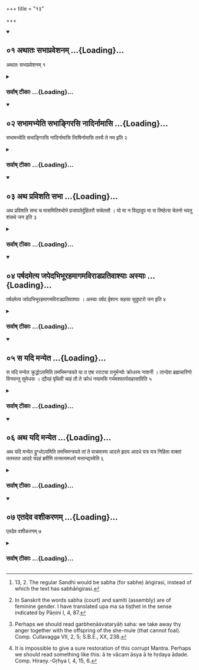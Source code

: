 +++
title = "१३"

+++
<div class="js_include" includetitle="true" newlevelforh1="2" unfilled url="/vedAH_yajuH/vAjasaneyam/sUtram/pAraskara-gRhyam/vishvAsa-prastutiH/3/13/01_athAtaH_sabhApraveshanam.md">
<details open><summary><h2>०१ अथातः सभाप्रवेशनम् ...{Loading}...</h2></summary>

अथातः सभाप्रवेशनम् १
</details>
</div>
<div class="js_include collapsed" newlevelforh1="3" title="सर्वाष् टीकाः" unfilled url="/vedAH_yajuH/vAjasaneyam/sUtram/pAraskara-gRhyam/sarvASh-TIkAH/3/13/01_athAtaH_sabhApraveshanam.md">
<details><summary><h3>सर्वाष् टीकाः ...{Loading}...</h3></summary>

1. Now the entering of a court of justice.

</details>
</div>
<div class="js_include" includetitle="true" newlevelforh1="2" unfilled url="/vedAH_yajuH/vAjasaneyam/sUtram/pAraskara-gRhyam/vishvAsa-prastutiH/3/13/02_sabhAmabhyeti_sabhAngirasi_nAdirnAmAsi.md">
<details open><summary><h2>०२ सभामभ्येति सभाङ्गिरसि नादिर्नामासि ...{Loading}...</h2></summary>

सभामभ्येति सभाङ्गिरसि नादिर्नामासि त्विषिर्नामासि तस्यै ते नम इति २
</details>
</div>
<div class="js_include collapsed" newlevelforh1="3" title="सर्वाष् टीकाः" unfilled url="/vedAH_yajuH/vAjasaneyam/sUtram/pAraskara-gRhyam/sarvASh-TIkAH/3/13/02_sabhAmabhyeti_sabhAngirasi_nAdirnAmAsi.md">
<details><summary><h3>सर्वाष् टीकाः ...{Loading}...</h3></summary>

2 [^1] . He approaches the court with (the words), Court! Thou that belongest to the Aṅgiras! Trouble art thou by name; vehemence art thou by name. Thus be adoration to thee!


[^1]:  13, 2. The regular Sandhi would be sabha (for sabhe) āṅgirasi, instead of which the text has sabhāṅgirasi.


</details>
</div>
<div class="js_include" includetitle="true" newlevelforh1="2" unfilled url="/vedAH_yajuH/vAjasaneyam/sUtram/pAraskara-gRhyam/vishvAsa-prastutiH/3/13/03_atha_pravishati_sabhA.md">
<details open><summary><h2>०३ अथ प्रविशति सभा ...{Loading}...</h2></summary>

अथ प्रविशति सभा च मासमितिश्चोभे प्रजापतेर्दुहितरौ सचेतसौ । यो मा न विद्यादुप मा स तिष्ठेत्स चेतनो भवतु शंसथे जन इति ३
</details>
</div>
<div class="js_include collapsed" newlevelforh1="3" title="सर्वाष् टीकाः" unfilled url="/vedAH_yajuH/vAjasaneyam/sUtram/pAraskara-gRhyam/sarvASh-TIkAH/3/13/03_atha_pravishati_sabhA.md">
<details><summary><h3>सर्वाष् टीकाः ...{Loading}...</h3></summary>

3 [^2] . He then enters (the court) with (the words), '(May) the court and the assembly, the two unanimous daughters of Prajāpati (protect me). May one who does not know me, be below me. May (all) people be considerate in what they say.'


[^2]:  In Sanskrit the words sabha (court) and samiti (assembly) are of feminine gender. I have translated upa ma sa tiṣṭhet in the sense indicated by Pāṇini I, 4, 87.


</details>
</div>
<div class="js_include" includetitle="true" newlevelforh1="2" unfilled url="/vedAH_yajuH/vAjasaneyam/sUtram/pAraskara-gRhyam/vishvAsa-prastutiH/3/13/04_parShadametya_japedabhibhUrahamAgamavirADaprati.md">
<details open><summary><h2>०४ पर्षदमेत्य जपेदभिभूरहमागमविराडप्रतिवाश्याः अस्याः ...{Loading}...</h2></summary>

पर्षदमेत्य जपेदभिभूरहमागमविराडप्रतिवाश्याः । अस्याः पर्षद ईशानः सहसा सुदुष्टरो जन इति ४
</details>
</div>
<div class="js_include collapsed" newlevelforh1="3" title="सर्वाष् टीकाः" unfilled url="/vedAH_yajuH/vAjasaneyam/sUtram/pAraskara-gRhyam/sarvASh-TIkAH/3/13/04_parShadametya_japedabhibhUrahamAgamavirADaprati.md">
<details><summary><h3>सर्वाष् टीकाः ...{Loading}...</h3></summary>

4. When he has arrived at the assembly, he should murmur, 'Superior (to my adversaries) I have come hither, brilliant, not to be contradicted. The lord of this assembly is a man insuperable in his power.'

</details>
</div>
<div class="js_include" includetitle="true" newlevelforh1="2" unfilled url="/vedAH_yajuH/vAjasaneyam/sUtram/pAraskara-gRhyam/vishvAsa-prastutiH/3/13/05_sa_yadi_manyeta.md">
<details open><summary><h2>०५ स यदि मन्येत ...{Loading}...</h2></summary>

स यदि मन्येत क्रुद्धोऽयमिति तमभिमन्त्रयते या त एषा रराट्या तनूर्मन्योः क्रोधस्य नाशनी । तान्देवा ब्रह्मचारिणो विनयन्तु सुमेधसः । द्यौरहं पृथिवी चाहं तौ ते क्रोधं नयामसि गर्भमश्वतर्यसहासाविति ५
</details>
</div>
<div class="js_include collapsed" newlevelforh1="3" title="सर्वाष् टीकाः" unfilled url="/vedAH_yajuH/vAjasaneyam/sUtram/pAraskara-gRhyam/sarvASh-TIkAH/3/13/05_sa_yadi_manyeta.md">
<details><summary><h3>सर्वाष् टीकाः ...{Loading}...</h3></summary>

5 [^3] . Should he think, 'This person is angry with me,' he addresses him with (the verses), The destroying power of wrath and anger that dwells here on thy forehead, that the chaste, wise gods may take away.


[^3]:  Perhaps we should read garbheṇāśvataryāḥ saha: we take away thy anger together with the offspring of the she-mule (that cannot foal). Comp. Cullavagga VII, 2, 5; S.B.E., XX, 238.


'Heaven am I and I am Earth; we both take away thy anger; the she-mule cannot bring forth offspring; N.N.!'

</details>
</div>
<div class="js_include" includetitle="true" newlevelforh1="2" unfilled url="/vedAH_yajuH/vAjasaneyam/sUtram/pAraskara-gRhyam/vishvAsa-prastutiH/3/13/06_atha_yadi_manyeta.md">
<details open><summary><h2>०६ अथ यदि मन्येत ...{Loading}...</h2></summary>

अथ यदि मन्येत द्रुग्धोऽयमिति तमभिमन्त्रयते तां ते वाचमास्य आदत्ते हृदय आदधे यत्र यत्र निहिता वाक्तां ततस्तत आददे यदहं ब्रवीमि तत्सत्यमधरो मत्तान्द्यस्वेति ६
</details>
</div>
<div class="js_include collapsed" newlevelforh1="3" title="सर्वाष् टीकाः" unfilled url="/vedAH_yajuH/vAjasaneyam/sUtram/pAraskara-gRhyam/sarvASh-TIkAH/3/13/06_atha_yadi_manyeta.md">
<details><summary><h3>सर्वाष् टीकाः ...{Loading}...</h3></summary>

6 [^4] . But if he should think, 'This person will do evil to me,' he addresses him with (the words), 'I take away the speech in thy mouth, I take away (the speech) in thy heart. Wheresoever thy speech dwells, thence I take it away. What I say, is true. Fall down, inferior to me.'


[^4]:  It is impossible to give a sure restoration of this corrupt Mantra. Perhaps we should read something like this: ā te vācam āsya ā te hṛdaya ādade. Comp. Hiraṇy.-Gṛhya I, 4, 15, 6.


</details>
</div>
<div class="js_include" includetitle="true" newlevelforh1="2" unfilled url="/vedAH_yajuH/vAjasaneyam/sUtram/pAraskara-gRhyam/vishvAsa-prastutiH/3/13/07_etadeva_vashIkaraNam.md">
<details open><summary><h2>०७ एतदेव वशीकरणम् ...{Loading}...</h2></summary>

एतदेव वशीकरणम् ७
</details>
</div>
<div class="js_include collapsed" newlevelforh1="3" title="सर्वाष् टीकाः" unfilled url="/vedAH_yajuH/vAjasaneyam/sUtram/pAraskara-gRhyam/sarvASh-TIkAH/3/13/07_etadeva_vashIkaraNam.md">
<details><summary><h3>सर्वाष् टीकाः ...{Loading}...</h3></summary>

7. The same is the way to make (a person) subject (to one's self).

</details>
</div>